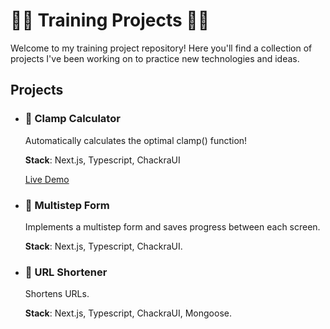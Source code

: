 # 🏋🏼 Training Projects 🏋🏼

Welcome to my training project repository! Here you'll find a collection of projects I've been working on to practice new technologies and ideas.

## Projects

- ### 📐 Clamp Calculator
  Automatically calculates the optimal clamp() function!
  
  **Stack**: Next.js, Typescript, ChackraUI
  
  [Live Demo](https://clamp.vittoretrivi.dev/)

- ### 📝 Multistep Form
  Implements a multistep form and saves progress between each screen.
  
  **Stack**: Next.js, Typescript, ChackraUI.
  
- ### 🔗 URL Shortener
  Shortens URLs.
  
  **Stack**: Next.js, Typescript, ChackraUI, Mongoose.